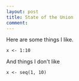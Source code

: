 ```yaml
---
layout: post
title: State of the Union
comment:
---
```


Here are some things I like.

```
x <- 1:10
```

And things I don't like

```
x <- seq(1, 10)
```
